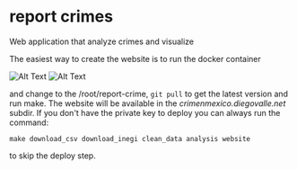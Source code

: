 
# report crimes

Web application that analyze crimes and visualize

The easiest way to create the website is to run the docker container

![Alt Text](https://github.com/it-avenger/report-crime/blob/master/report-crime/images/home.png)
![Alt Text](https://github.com/it-avenger/report-crime/blob/master/report-crime/images/leaflet.png)

and change to the /root/report-crime, ```git pull``` to get the latest version and run make. The website will
be available in the _crimenmexico.diegovalle.net_ subdir. If you don't have
the private key to deploy you can always run the command:

```
make download_csv download_inegi clean_data analysis website
```

to skip the deploy step.
